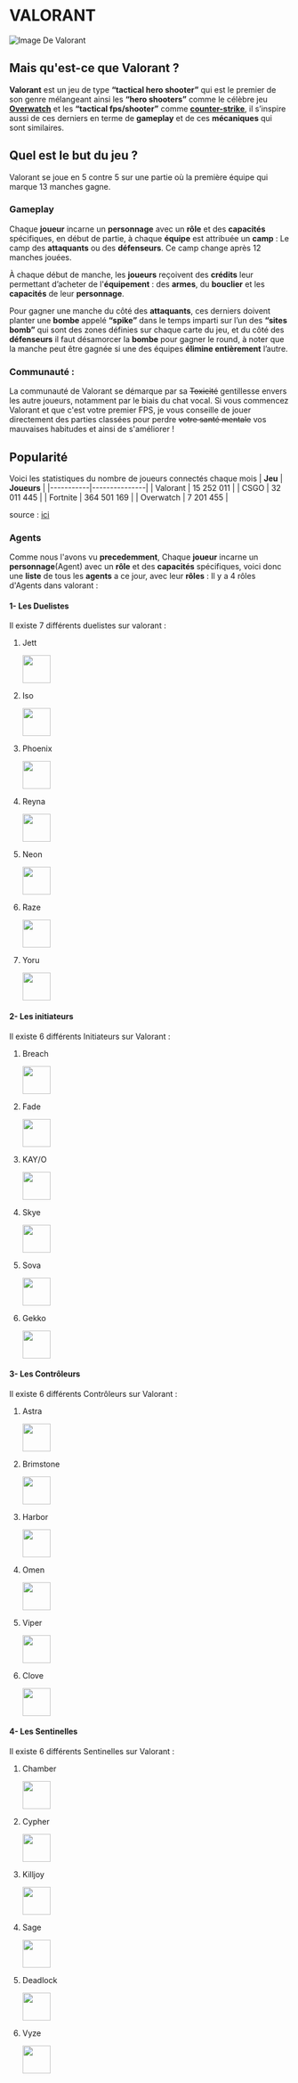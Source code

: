 # VALORANT 
![Image De Valorant](https://esports.thegamesmachine.it/wp-content/uploads/2021/11/valorant.jpg)

## Mais qu'est-ce que Valorant ?

**Valorant** est un jeu de type **“tactical hero shooter”** qui est le premier de son genre mélangeant ainsi les **“hero shooters”** comme le célèbre jeu [**Overwatch**](https://store.steampowered.com/app/2357570/Overwatch_2/) et les **“tactical fps/shooter”** comme [**counter-strike**](https://store.steampowered.com/app/10/CounterStrike/), il s’inspire aussi de ces derniers en terme de **gameplay** et de ces **mécaniques** qui sont similaires. 

## Quel est le but du jeu ?
Valorant se joue en 5 contre 5 sur une partie où la première équipe qui marque 13 manches gagne.

### Gameplay

Chaque **joueur** incarne un **personnage** avec un **rôle** et des **capacités** spécifiques, en début de partie, à chaque **équipe** est attribuée un **camp** : Le camp des **attaquants** ou des **défenseurs**. Ce camp change après 12 manches jouées.

À chaque début de manche, les **joueurs** reçoivent des **crédits** leur permettant d’acheter de l'**équipement** : des **armes**, du **bouclier** et les **capacités** de leur **personnage**.

Pour gagner une manche du côté des **attaquants**, ces derniers doivent planter une **bombe** appelé **“spike”** dans le temps imparti sur l’un des **“sites bomb”** qui sont des zones définies sur chaque carte du jeu, et du côté des **défenseurs** il faut désamorcer la **bombe** pour gagner le round, à noter que la manche peut être gagnée si une des équipes **élimine entièrement** l’autre.

### Communauté :
La communauté de Valorant se démarque par sa ~~Toxicité~~ gentillesse envers les autre joueurs, notamment par le biais du chat vocal.
Si vous commencez Valorant et que c'est votre premier FPS, je vous conseille de jouer directement des parties classées pour perdre ~~votre santé mentale~~ vos mauvaises habitudes et ainsi de s'améliorer !

## Popularité
Voici les statistiques du nombre de joueurs connectés chaque mois
| **Jeu**   | **Joueurs**   | 
|-----------|---------------| 
| Valorant  |  15 252 011   | 
| CSGO      |  32 011 445   | 
| Fortnite  | 364 501 169   | 
| Overwatch |   7 201 455   |

source : [ici](https://kumundra.com/combien-de-joueurs-actifs-compte-valorant/ "Source des statitiques")
### Agents 
Comme nous l'avons vu **precedemment**, Chaque **joueur** incarne un **personnage**(Agent) avec un **rôle** et des **capacités** spécifiques, voici donc une **liste** de tous les **agents** a ce jour, avec leur **rôles** :
Il y a 4 rôles d'Agents dans valorant : 
#### 1- Les Duelistes
Il existe 7 différents duelistes sur valorant :

 1. Jett

    <img src="https://static.wikia.nocookie.net/valorant/images/3/35/Jett_icon.png/revision/latest?cb=20220316150455&path-prefix=id" height="50" /> 
    
 2. Iso

    <img src="https://cdn3.emoji.gg/emojis/3655-valorant-iso-icon.png" height="50" /> 
    
 3. Phoenix

    <img src="https://static.wikia.nocookie.net/valorant/images/1/14/Phoenix_icon.png/revision/latest?cb=20220316150508&path-prefix=id" height="50" /> 
  
 4. Reyna

    <img src="https://i.pinimg.com/474x/32/7e/b7/327eb724f0b93597baa9a73d80e95ac3.jpg" height="50" /> 

 5. Neon

    <img src="https://static.wikia.nocookie.net/valorant/images/d/d0/Neon_icon.png/revision/latest/smart/width/250/height/250?cb=20230523180744" height="50" /> 

 6. Raze

    <img src="https://static.wikia.nocookie.net/valorant/images/9/9c/Raze_icon.png/revision/latest/smart/width/250/height/250?cb=20230523180834" height="50" /> 

 7. Yoru

    <img src="https://preview.redd.it/v7ce9f0xa5e81.png?width=256&format=png&auto=webp&s=3813219733b0ea278c0ef85f3588face949ef70b" height="50" /> 




#### 2- Les initiateurs
Il existe 6 différents Initiateurs sur Valorant :

1. Breach

    <img src="https://encrypted-tbn0.gstatic.com/images?q=tbn:ANd9GcQwRRFsIIR6g1Zum0s_nYPJlzgDvmoIu5N2yA&s" height="50" /> 

2. Fade

    <img src="https://static.wikia.nocookie.net/valorant/images/a/a6/Fade_icon.png/revision/latest/smart/width/250/height/250?cb=20230523161332" height="50" /> 

3. KAY/O

    <img src="https://static.valorantstats.xyz/agent-headshots/kayo-headshot.png" height="50" /> 

4. Skye

    <img src="https://static.wikia.nocookie.net/valorant/images/3/33/Skye_icon.png/revision/latest?cb=20220314034034&path-prefix=id" height="50" /> 

5. Sova

    <img src="https://static.wikia.nocookie.net/valorant/images/4/49/Sova_icon.png/revision/latest/smart/width/250/height/250?cb=20230523180933" height="50" /> 

6. Gekko

    <img src="https://static.wikia.nocookie.net/valorant/images/6/66/Gekko_icon.png/revision/latest/smart/width/250/height/250?cb=20230523180641" height="50" /> 

#### 3- Les Contrôleurs
Il existe 6 différents Contrôleurs sur Valorant :

1. Astra

    <img src="https://static.valorantstats.xyz/agent-headshots/astra-headshot.png" height="50" /> 

2. Brimstone

    <img src="https://titles.trackercdn.com/valorant-api/agents/9f0d8ba9-4140-b941-57d3-a7ad57c6b417/displayicon.png" height="50" /> 

3. Harbor

    <img src="https://pbs.twimg.com/media/Fv9wHYqWAAsMihM.jpg" height="50" /> 

4. Omen

    <img src="https://static.wikia.nocookie.net/valorant/images/b/b0/Omen_icon.png/revision/latest/smart/width/250/height/250?cb=20230523180801" height="50" /> 

5. Viper

    <img src="https://static.wikia.nocookie.net/valorant/images/5/5f/Viper_icon.png/revision/latest/smart/width/250/height/250?cb=20230523180950" height="50" /> 

6. Clove

    <img src="https://pbs.twimg.com/media/GJd3uLZXoAAovBW.png" height="50" /> 

#### 4- Les Sentinelles
Il existe 6 différents Sentinelles sur Valorant :

1. Chamber

    <img src="https://pbs.twimg.com/media/Fv-F8sJX0AIlLPf.png" height="50" /> 

2. Cypher

    <img src="https://cdn3.emoji.gg/emojis/1736-valorant-cypher-icon.png" height="50" /> 

3. Killjoy

    <img src="https://cdn3.emoji.gg/emojis/6377-valorant-killjoy-icon.png" height="50" /> 

4. Sage

    <img src="https://static.wikia.nocookie.net/valorant/images/7/74/Sage_icon.png/revision/latest?cb=20220316150523&path-prefix=id" height="50" /> 

5. Deadlock

    <img src="https://static.wikia.nocookie.net/valorant/images/e/eb/Deadlock_icon.png/revision/latest/smart/width/250/height/250?cb=20230627132804" height="50" /> 

6. Vyze

    <img src="https://static.wikia.nocookie.net/valorant/images/2/21/Vyse_icon.png/revision/latest/smart/width/250/height/250?cb=20240827165928" height="50" /> 




